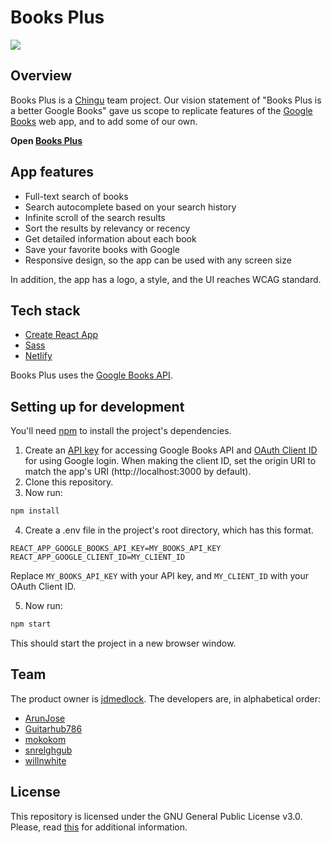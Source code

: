 # Books Plus

![](https://github.com/chingu-voyages/v24-geckos-team-02/raw/feature/readme/BooksPlus.gif)

## Overview

Books Plus is a [Chingu](https://chingu.io) team project. Our vision statement of "Books Plus is a better Google Books" gave us scope to replicate features of the [Google Books](https://books.google.com) web app, and to add some of our own. 

**Open [Books Plus](https://booksplus-app.netlify.app/)** 

## App features

- Full-text search of books
- Search autocomplete based on your search history
- Infinite scroll of the search results
- Sort the results by relevancy or recency
- Get detailed information about each book
- Save your favorite books with Google
- Responsive design, so the app can be used with any screen size

In addition, the app has a logo, a style, and the UI reaches WCAG standard.

## Tech stack

- [Create React App](https://create-react-app.dev)
- [Sass](https://sass-lang.com/)
- [Netlify](https://www.netlify.com/)

Books Plus uses the [Google Books API](https://developers.google.com/books).

## Setting up for development

You'll need [npm](https://www.npmjs.com/get-npm) to install the project's dependencies.

1. Create an [API key](https://developers.google.com/books/docs/v1/using#APIKey) for accessing Google Books API and [OAuth Client ID](https://developers.google.com/identity/protocols/oauth2/javascript-implicit-flow#creatingcred) for using Google login. When making the client ID, set the origin URI to match the app's URI (http://localhost:3000 by default).
2. Clone this repository. 
3. Now run: 
```bash
npm install
```
4. Create a .env file in the project's root directory, which has this format.
```
REACT_APP_GOOGLE_BOOKS_API_KEY=MY_BOOKS_API_KEY
REACT_APP_GOOGLE_CLIENT_ID=MY_CLIENT_ID
```
Replace `MY_BOOKS_API_KEY` with your API key, and `MY_CLIENT_ID` with your OAuth Client ID.

5.  Now run: 
```bash
npm start
```
This should start the project in a new browser window.

## Team

The product owner is [jdmedlock](https://github.com/jdmedlock). The developers are, in alphabetical order:

- [ArunJose](https://github.com/ArunJose)
- [Guitarhub786](https://github.com/Guitarhub786)
- [mokokom](https://github.com/mokokom)
- [snrelghgub](https://github.com/snrelghgub)
- [willnwhite](https://github.com/willnwhite)

## License

This repository is licensed under the GNU General Public License v3.0.
Please, read [this](/LICENSE.md) for additional information.
